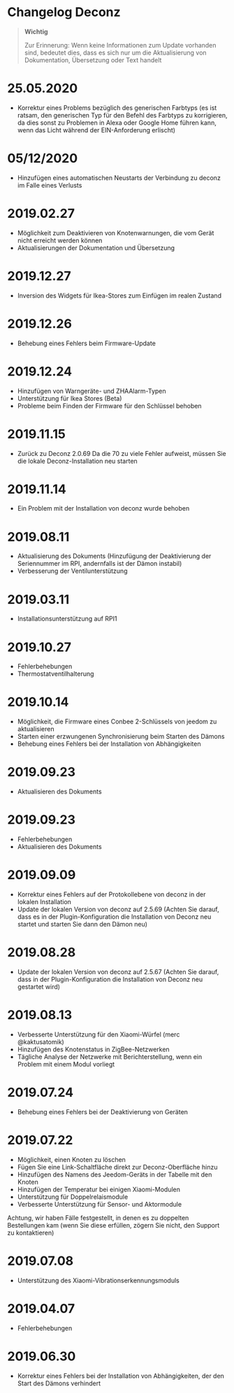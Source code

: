# Changelog Deconz

>**Wichtig**
>
>Zur Erinnerung: Wenn keine Informationen zum Update vorhanden sind, bedeutet dies, dass es sich nur um die Aktualisierung von Dokumentation, Übersetzung oder Text handelt

# 25.05.2020

- Korrektur eines Problems bezüglich des generischen Farbtyps (es ist ratsam, den generischen Typ für den Befehl des Farbtyps zu korrigieren, da dies sonst zu Problemen in Alexa oder Google Home führen kann, wenn das Licht während der EIN-Anforderung erlischt)

# 05/12/2020

- Hinzufügen eines automatischen Neustarts der Verbindung zu deconz im Falle eines Verlusts

# 2019.02.27

- Möglichkeit zum Deaktivieren von Knotenwarnungen, die vom Gerät nicht erreicht werden können
- Aktualisierungen der Dokumentation und Übersetzung

# 2019.12.27

- Inversion des Widgets für Ikea-Stores zum Einfügen im realen Zustand

# 2019.12.26

- Behebung eines Fehlers beim Firmware-Update

# 2019.12.24

- Hinzufügen von Warngeräte- und ZHAAlarm-Typen
- Unterstützung für Ikea Stores (Beta)
- Probleme beim Finden der Firmware für den Schlüssel behoben

# 2019.11.15

- Zurück zu Deconz 2.0.69 Da die 70 zu viele Fehler aufweist, müssen Sie die lokale Deconz-Installation neu starten

# 2019.11.14

- Ein Problem mit der Installation von deconz wurde behoben

# 2019.08.11

- Aktualisierung des Dokuments (Hinzufügung der Deaktivierung der Seriennummer im RPI, andernfalls ist der Dämon instabil)
- Verbesserung der Ventilunterstützung

# 2019.03.11

- Installationsunterstützung auf RPI1

# 2019.10.27

- Fehlerbehebungen
- Thermostatventilhalterung

# 2019.10.14

- Möglichkeit, die Firmware eines Conbee 2-Schlüssels von jeedom zu aktualisieren
- Starten einer erzwungenen Synchronisierung beim Starten des Dämons
- Behebung eines Fehlers bei der Installation von Abhängigkeiten

# 2019.09.23

- Aktualisieren des Dokuments

# 2019.09.23

- Fehlerbehebungen
- Aktualisieren des Dokuments

# 2019.09.09

- Korrektur eines Fehlers auf der Protokollebene von deconz in der lokalen Installation
- Update der lokalen Version von deconz auf 2.5.69 (Achten Sie darauf, dass es in der Plugin-Konfiguration die Installation von Deconz neu startet und starten Sie dann den Dämon neu)

# 2019.08.28

- Update der lokalen Version von deconz auf 2.5.67 (Achten Sie darauf, dass in der Plugin-Konfiguration die Installation von Deconz neu gestartet wird)

# 2019.08.13

- Verbesserte Unterstützung für den Xiaomi-Würfel (merc @kaktusatomik)
- Hinzufügen des Knotenstatus in ZigBee-Netzwerken
- Tägliche Analyse der Netzwerke mit Berichterstellung, wenn ein Problem mit einem Modul vorliegt

# 2019.07.24

- Behebung eines Fehlers bei der Deaktivierung von Geräten

# 2019.07.22

- Möglichkeit, einen Knoten zu löschen
- Fügen Sie eine Link-Schaltfläche direkt zur Deconz-Oberfläche hinzu
- Hinzufügen des Namens des Jeedom-Geräts in der Tabelle mit den Knoten
- Hinzufügen der Temperatur bei einigen Xiaomi-Modulen
- Unterstützung für Doppelrelaismodule
- Verbesserte Unterstützung für Sensor- und Aktormodule

Achtung, wir haben Fälle festgestellt, in denen es zu doppelten Bestellungen kam (wenn Sie diese erfüllen, zögern Sie nicht, den Support zu kontaktieren)

# 2019.07.08

- Unterstützung des Xiaomi-Vibrationserkennungsmoduls

# 2019.04.07

- Fehlerbehebungen

# 2019.06.30

- Korrektur eines Fehlers bei der Installation von Abhängigkeiten, der den Start des Dämons verhindert
